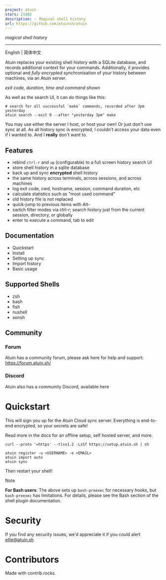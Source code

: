 ```yaml
---
project: atuin
stars: 21402
description: ✨ Magical shell history
url: https://github.com/atuinsh/atuin
---
```


_magical shell history_

* * *

English | 简体中文

Atuin replaces your existing shell history with a SQLite database, and records additional context for your commands. Additionally, it provides optional and _fully encrypted_ synchronisation of your history between machines, via an Atuin server.

_exit code, duration, time and command shown_

As well as the search UI, it can do things like this:

```
# search for all successful `make` commands, recorded after 3pm yesterday
atuin search --exit 0 --after "yesterday 3pm" make
```

You may use either the server I host, or host your own! Or just don't use sync at all. As all history sync is encrypted, I couldn't access your data even if I wanted to. And I **really** don't want to.

Features
--------

-   rebind `ctrl-r` and `up` (configurable) to a full screen history search UI
-   store shell history in a sqlite database
-   back up and sync **encrypted** shell history
-   the same history across terminals, across sessions, and across machines
-   log exit code, cwd, hostname, session, command duration, etc
-   calculate statistics such as "most used command"
-   old history file is not replaced
-   quick-jump to previous items with Alt-<num>
-   switch filter modes via ctrl-r; search history just from the current session, directory, or globally
-   enter to execute a command, tab to edit

Documentation
-------------

-   Quickstart
-   Install
-   Setting up sync
-   Import history
-   Basic usage

Supported Shells
----------------

-   zsh
-   bash
-   fish
-   nushell
-   xonsh

Community
---------

### Forum

Atuin has a community forum, please ask here for help and support: https://forum.atuin.sh/

### Discord

Atuin also has a community Discord, available here

Quickstart
==========

This will sign you up for the Atuin Cloud sync server. Everything is end-to-end encrypted, so your secrets are safe!

Read more in the docs for an offline setup, self hosted server, and more.

```
curl --proto '=https' --tlsv1.2 -LsSf https://setup.atuin.sh | sh

atuin register -u <USERNAME> -e <EMAIL>
atuin import auto
atuin sync
```

Then restart your shell!

Note

**For Bash users**: The above sets up `bash-preexec` for necessary hooks, but `bash-preexec` has limitations. For details, please see the Bash section of the shell plugin documentation.

Security
========

If you find any security issues, we'd appreciate it if you could alert ellie@atuin.sh

Contributors
============

Made with contrib.rocks.
